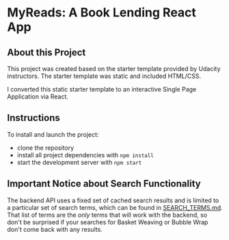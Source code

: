 # MyReads: A Book Lending React App

## About this Project

This project was created based on the starter template provided by Udacity instructors. The starter template was static and included HTML/CSS.

I converted this static starter template to an interactive Single Page Application via React.

## Instructions

To install and launch the project:

* clone the repository
* install all project dependencies with `npm install`
* start the development server with `npm start`

## Important Notice about Search Functionality
The backend API uses a fixed set of cached search results and is limited to a particular set of search terms, which can be found in [SEARCH_TERMS.md](SEARCH_TERMS.md). That list of terms are the _only_ terms that will work with the backend, so don't be surprised if your searches for Basket Weaving or Bubble Wrap don't come back with any results.
